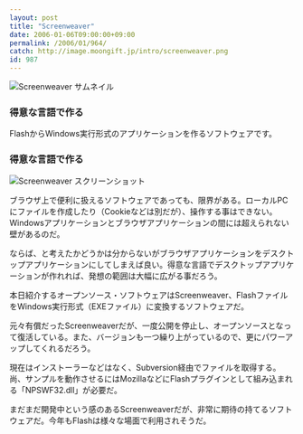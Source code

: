 ```yaml
---
layout: post
title: "Screenweaver"
date: 2006-01-06T09:00:00+09:00
permalink: /2006/01/964/
catch: http://image.moongift.jp/intro/screenweaver.png
id: 987
---
```

 ![Screenweaver サムネイル](http://image.moongift.jp/intro/screenweaver.t.png "Screenweaver サムネイル")
  

### 得意な言語で作る
  
FlashからWindows実行形式のアプリケーションを作るソフトウェアです。  
<!--more-->  

### 得意な言語で作る
  

![Screenweaver スクリーンショット](http://image.moongift.jp/intro/screenweaver.png "Screenweaver スクリーンショット")

  

ブラウザ上で便利に扱えるソフトウェアであっても、限界がある。ローカルPCにファイルを作成したり（Cookieなどは別だが）、操作する事はできない。Windowsアプリケーションとブラウザアプリケーションの間には超えられない壁があるのだ。

  

ならば、と考えたかどうかは分からないがブラウザアプリケーションをデスクトップアプリケーションにしてしまえば良い。得意な言語でデスクトップアプリケーションが作れれば、発想の範囲は大幅に広がる事だろう。

  

本日紹介するオープンソース・ソフトウェアはScreenweaver、FlashファイルをWindows実行形式（EXEファイル）に変換するソフトウェアだ。

  

元々有償だったScreenweaverだが、一度公開を停止し、オープンソースとなって復活している。また、バージョンも一つ繰り上がっているので、更にパワーアップしてくれるだろう。

  

現在はインストーラーなどはなく、Subversion経由でファイルを取得する。尚、サンプルを動作させるにはMozillaなどにFlashプラグインとして組み込まれる「NPSWF32.dll」が必要だ。

  

まだまだ開発中という感のあるScreenweaverだが、非常に期待の持てるソフトウェアだ。今年もFlashは様々な場面で利用されそうだ。

